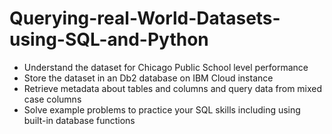 # Querying-real-World-Datasets-using-SQL-and-Python
*   Understand the dataset for Chicago Public School level performance
*   Store the dataset in an Db2 database on IBM Cloud instance
*   Retrieve metadata about tables and columns and query data from mixed case columns
*   Solve example problems to practice your SQL skills including using built-in database functions
